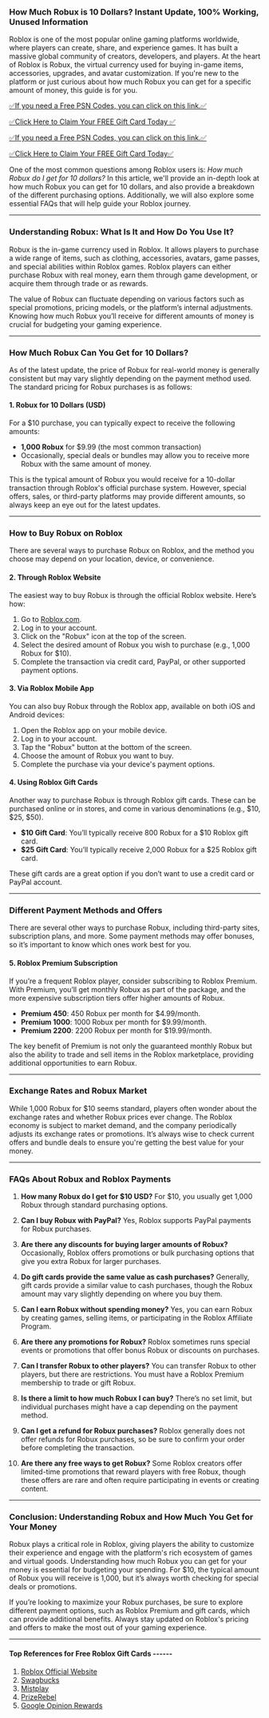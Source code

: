 ### How Much Robux is 10 Dollars? Instant Update, 100% Working, Unused Information

Roblox is one of the most popular online gaming platforms worldwide, where players can create, share, and experience games. It has built a massive global community of creators, developers, and players. At the heart of Roblox is Robux, the virtual currency used for buying in-game items, accessories, upgrades, and avatar customization. If you're new to the platform or just curious about how much Robux you can get for a specific amount of money, this guide is for you.

[✅If you need a Free PSN Codes, you can click on this link.✅](https://dmfarid.com/roblox_gift_card/)

[✅Click Here to Claim Your FREE Gift Card Today ✅](https://dmfarid.com/roblox_gift_card/)

[✅If you need a Free PSN Codes, you can click on this link.✅](https://dmfarid.com/PSN-Gift-Cards/)

[✅Click Here to Claim Your FREE Gift Card Today✅](https://dmfarid.com/roblox_gift_card/)

One of the most common questions among Roblox users is: *How much Robux do I get for 10 dollars?* In this article, we'll provide an in-depth look at how much Robux you can get for 10 dollars, and also provide a breakdown of the different purchasing options. Additionally, we will also explore some essential FAQs that will help guide your Roblox journey.

---

### Understanding Robux: What Is It and How Do You Use It?

Robux is the in-game currency used in Roblox. It allows players to purchase a wide range of items, such as clothing, accessories, avatars, game passes, and special abilities within Roblox games. Roblox players can either purchase Robux with real money, earn them through game development, or acquire them through trade or as rewards.

The value of Robux can fluctuate depending on various factors such as special promotions, pricing models, or the platform’s internal adjustments. Knowing how much Robux you’ll receive for different amounts of money is crucial for budgeting your gaming experience.

---

### How Much Robux Can You Get for 10 Dollars?

As of the latest update, the price of Robux for real-world money is generally consistent but may vary slightly depending on the payment method used. The standard pricing for Robux purchases is as follows:

#### 1. **Robux for 10 Dollars (USD)**

For a $10 purchase, you can typically expect to receive the following amounts:

- **1,000 Robux** for $9.99 (the most common transaction)
- Occasionally, special deals or bundles may allow you to receive more Robux with the same amount of money.

This is the typical amount of Robux you would receive for a 10-dollar transaction through Roblox's official purchase system. However, special offers, sales, or third-party platforms may provide different amounts, so always keep an eye out for the latest updates.

---

### How to Buy Robux on Roblox

There are several ways to purchase Robux on Roblox, and the method you choose may depend on your location, device, or convenience.

#### 2. **Through Roblox Website**

The easiest way to buy Robux is through the official Roblox website. Here’s how:

1. Go to [Roblox.com](https://dmfarid.com/roblox_gift_card/
).
2. Log in to your account.
3. Click on the "Robux" icon at the top of the screen.
4. Select the desired amount of Robux you wish to purchase (e.g., 1,000 Robux for $10).
5. Complete the transaction via credit card, PayPal, or other supported payment options.

#### 3. **Via Roblox Mobile App**

You can also buy Robux through the Roblox app, available on both iOS and Android devices:

1. Open the Roblox app on your mobile device.
2. Log in to your account.
3. Tap the "Robux" button at the bottom of the screen.
4. Choose the amount of Robux you want to buy.
5. Complete the purchase via your device's payment options.

#### 4. **Using Roblox Gift Cards**

Another way to purchase Robux is through Roblox gift cards. These can be purchased online or in stores, and come in various denominations (e.g., $10, $25, $50).

- **$10 Gift Card**: You’ll typically receive 800 Robux for a $10 Roblox gift card.
- **$25 Gift Card**: You’ll typically receive 2,000 Robux for a $25 Roblox gift card.

These gift cards are a great option if you don’t want to use a credit card or PayPal account.

---

### Different Payment Methods and Offers

There are several other ways to purchase Robux, including third-party sites, subscription plans, and more. Some payment methods may offer bonuses, so it’s important to know which ones work best for you.

#### 5. **Roblox Premium Subscription**

If you’re a frequent Roblox player, consider subscribing to Roblox Premium. With Premium, you’ll get monthly Robux as part of the package, and the more expensive subscription tiers offer higher amounts of Robux.

- **Premium 450**: 450 Robux per month for $4.99/month.
- **Premium 1000**: 1000 Robux per month for $9.99/month.
- **Premium 2200**: 2200 Robux per month for $19.99/month.

The key benefit of Premium is not only the guaranteed monthly Robux but also the ability to trade and sell items in the Roblox marketplace, providing additional opportunities to earn Robux.

---

### Exchange Rates and Robux Market

While 1,000 Robux for $10 seems standard, players often wonder about the exchange rates and whether Robux prices ever change. The Roblox economy is subject to market demand, and the company periodically adjusts its exchange rates or promotions. It’s always wise to check current offers and bundle deals to ensure you're getting the best value for your money.

---

### FAQs About Robux and Roblox Payments

1. **How many Robux do I get for $10 USD?**
   For $10, you usually get 1,000 Robux through standard purchasing options.

2. **Can I buy Robux with PayPal?**
   Yes, Roblox supports PayPal payments for Robux purchases.

3. **Are there any discounts for buying larger amounts of Robux?**
   Occasionally, Roblox offers promotions or bulk purchasing options that give you extra Robux for larger purchases.

4. **Do gift cards provide the same value as cash purchases?**
   Generally, gift cards provide a similar value to cash purchases, though the Robux amount may vary slightly depending on where you buy them.

5. **Can I earn Robux without spending money?**
   Yes, you can earn Robux by creating games, selling items, or participating in the Roblox Affiliate Program.

6. **Are there any promotions for Robux?**
   Roblox sometimes runs special events or promotions that offer bonus Robux or discounts on purchases.

7. **Can I transfer Robux to other players?**
   You can transfer Robux to other players, but there are restrictions. You must have a Roblox Premium membership to trade or gift Robux.

8. **Is there a limit to how much Robux I can buy?**
   There’s no set limit, but individual purchases might have a cap depending on the payment method.

9. **Can I get a refund for Robux purchases?**
   Roblox generally does not offer refunds for Robux purchases, so be sure to confirm your order before completing the transaction.

10. **Are there any free ways to get Robux?**
   Some Roblox creators offer limited-time promotions that reward players with free Robux, though these offers are rare and often require participating in events or creating content.

---

### Conclusion: Understanding Robux and How Much You Get for Your Money

Robux plays a critical role in Roblox, giving players the ability to customize their experience and engage with the platform's rich ecosystem of games and virtual goods. Understanding how much Robux you can get for your money is essential for budgeting your spending. For $10, the typical amount of Robux you will receive is 1,000, but it’s always worth checking for special deals or promotions.

If you’re looking to maximize your Robux purchases, be sure to explore different payment options, such as Roblox Premium and gift cards, which can provide additional benefits. Always stay updated on Roblox's pricing and offers to make the most out of your gaming experience.

---
#### Top References for Free Roblox Gift Cards ------

1. [Roblox Official Website](https://dmfarid.com/roblox_gift_card/)
2. [Swagbucks](https://dmfarid.com/roblox_gift_card/)
3. [Mistplay](https://dmfarid.com/roblox_gift_card/)
4. [PrizeRebel](https://dmfarid.com/roblox_gift_card/)
5. [Google Opinion Rewards](https://dmfarid.com/roblox_gift_card/)
